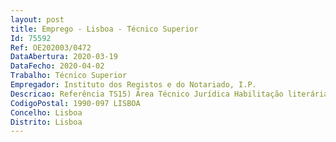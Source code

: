```yaml
--- 
layout: post
title: Emprego - Lisboa - Técnico Superior
Id: 75592
Ref: OE202003/0472
DataAbertura: 2020-03-19
DataFecho: 2020-04-02
Trabalho: Técnico Superior
Empregador: Instituto dos Registos e do Notariado, I.P.
Descricao: Referência TS15) Área Técnico Jurídica Habilitação literária  Licenciatura em Direito Atividades  Prestar apoio de natureza técnico jurídica, elaborando pareceres, informações e peças processuais, bem como instruir e acompanhar processos no âmbito das atribuições do Setor Técnico Jurídico dos Serviços de Registo
CodigoPostal: 1990-097 LISBOA
Concelho: Lisboa
Distrito: Lisboa
--- 
```

